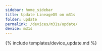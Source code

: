 ```yaml
---
sidebar: home_sidebar
title: Update LineageOS on m31s
folder: update
permalink: /devices/m31s/update/
device: m31s
---
```

{% include templates/device_update.md %}
